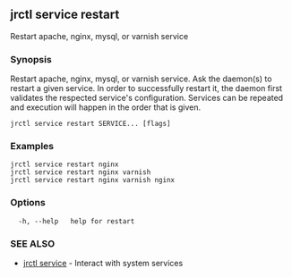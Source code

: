 ## jrctl service restart

Restart apache, nginx, mysql, or varnish service

### Synopsis

Restart apache, nginx, mysql, or varnish service. Ask the daemon(s) to restart a
given service. In order to successfully restart it, the daemon first validates
the respected service's configuration. Services can be repeated and execution
will happen in the order that is given.

```
jrctl service restart SERVICE... [flags]
```

### Examples

```
jrctl service restart nginx
jrctl service restart nginx varnish
jrctl service restart nginx varnish nginx
```

### Options

```
  -h, --help   help for restart
```

### SEE ALSO

* [jrctl service](jrctl_service.md)	 - Interact with system services

